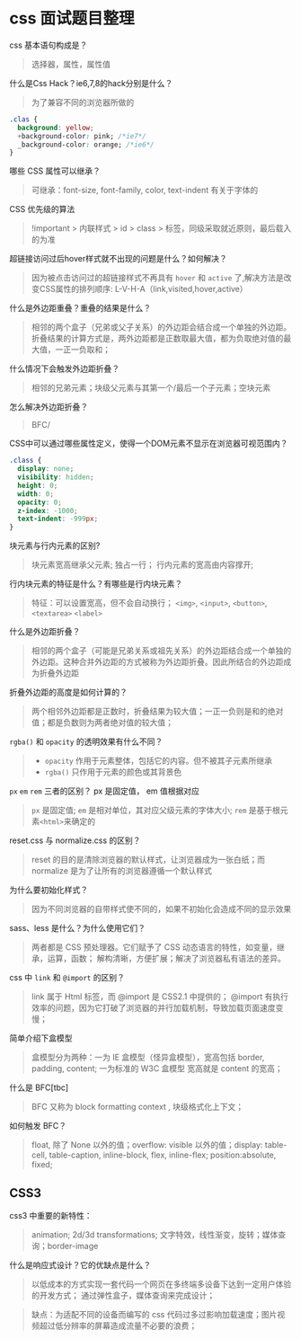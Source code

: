 # css 面试题目整理

css 基本语句构成是？

> 选择器，属性，属性值

什么是Css Hack？ie6,7,8的hack分别是什么？

> 为了兼容不同的浏览器所做的

```css
.clas {
  background: yellow;
  +background-color: pink; /*ie7*/
  _background-color: orange; /*ie6*/
}
```

哪些 CSS 属性可以继承？

> 可继承：font-size, font-family, color, text-indent 有关于字体的

CSS 优先级的算法

> !important > 内联样式 > id > class > 标签，同级采取就近原则，最后载入的为准

超链接访问过后hover样式就不出现的问题是什么？如何解决？

> 因为被点击访问过的超链接样式不再具有 `hover` 和 `active` 了,解决方法是改变CSS属性的排列顺序: L-V-H-A（link,visited,hover,active）

什么是外边距重叠？重叠的结果是什么？

> 相邻的两个盒子（兄弟或父子关系）的外边距会结合成一个单独的外边距。折叠结果的计算方式是，两外边距都是正数取最大值，都为负取绝对值的最大值，一正一负取和；

什么情况下会触发外边距折叠？

> 相邻的兄弟元素；块级父元素与其第一个/最后一个子元素；空块元素

怎么解决外边距折叠？

> BFC/

CSS中可以通过哪些属性定义，使得一个DOM元素不显示在浏览器可视范围内？

```css
.class {
  display: none;
  visibility: hidden;
  height: 0;
  width: 0;
  opacity: 0;
  z-index: -1000;
  text-indent: -999px;
}
```

块元素与行内元素的区别?

> 块元素宽高继承父元素; 独占一行； 行内元素的宽高由内容撑开;

行内块元素的特征是什么？有哪些是行内块元素？

> 特征：可以设置宽高，但不会自动换行； `<img>`, `<input>`, `<button>`, `<textarea>` `<label>`

什么是外边距折叠？

> 相邻的两个盒子（可能是兄弟关系或祖先关系）的外边距结合成一个单独的外边距。这种合并外边距的方式被称为外边距折叠。因此所结合的外边距成为折叠外边距

折叠外边距的高度是如何计算的？

> 两个相邻外边距都是正数时，折叠结果为较大值；一正一负则是和的绝对值；都是负数则为两者绝对值的较大值；

`rgba()` 和 `opacity` 的透明效果有什么不同？

> - `opacity` 作用于元素整体，包括它的内容。但不被其子元素所继承
> - `rgba()` 只作用于元素的颜色或其背景色

`px` `em` `rem` 三者的区别？ px 是固定值， em 值根据对应

> `px` 是固定值; `em` 是相对单位，其对应父级元素的字体大小; `rem` 是基于根元素`<html>`来确定的

reset.css 与 normalize.css 的区别？

> reset 的目的是清除浏览器的默认样式，让浏览器成为一张白纸；而 normalize 是为了让所有的浏览器遵循一个默认样式

为什么要初始化样式？

> 因为不同浏览器的自带样式使不同的，如果不初始化会造成不同的显示效果

sass、less 是什么？为什么使用它们？

> 两者都是 CSS 预处理器。它们赋予了 CSS 动态语言的特性，如变量，继承，运算，函数； 解构清晰，方便扩展；解决了浏览器私有语法的差异。

css 中 `link` 和 `@import` 的区别？

> link 属于 Html 标签，而 @import 是 CSS2.1 中提供的； @import 有执行效率的问题，因为它打破了浏览器的并行加载机制，导致加载页面速度变慢；

简单介绍下盒模型

> 盒模型分为两种：一为 IE 盒模型（怪异盒模型），宽高包括 border, padding, content; 一为标准的 W3C 盒模型 宽高就是 content 的宽高；

什么是 BFC[tbc]

> BFC 又称为 block formatting context , 块级格式化上下文；

如何触发 BFC？

> float, 除了 None 以外的值；overflow: visible 以外的值；display: table-cell, table-caption, inline-block, flex, inline-flex; position:absolute, fixed;

## CSS3

css3 中重要的新特性：

> animation; 2d/3d transformations; 文字特效，线性渐变，旋转；媒体查询；border-image

什么是响应式设计？它的优缺点是什么？

> 以低成本的方式实现一套代码一个网页在多终端多设备下达到一定用户体验的开发方式； 通过弹性盒子，媒体查询来完成设计；

> 缺点：为适配不同的设备而编写的 css 代码过多过影响加载速度；图片视频超过低分辨率的屏幕造成流量不必要的浪费；
